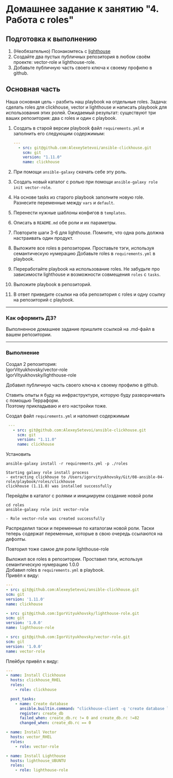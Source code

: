 # Домашнее задание к занятию "4. Работа с roles"

## Подготовка к выполнению
1. (Необязательно) Познакомтесь с [lighthouse](https://youtu.be/ymlrNlaHzIY?t=929)
2. Создайте два пустых публичных репозитория в любом своём проекте: vector-role и lighthouse-role.
3. Добавьте публичную часть своего ключа к своему профилю в github.

## Основная часть

Наша основная цель - разбить наш playbook на отдельные roles. Задача: сделать roles для clickhouse, vector и lighthouse и написать playbook для использования этих ролей. Ожидаемый результат: существуют три ваших репозитория: два с roles и один с playbook.

1. Создать в старой версии playbook файл `requirements.yml` и заполнить его следующим содержимым:

   ```yaml
   ---
     - src: git@github.com:AlexeySetevoi/ansible-clickhouse.git
       scm: git
       version: "1.11.0"
       name: clickhouse 
   ```

2. При помощи `ansible-galaxy` скачать себе эту роль.
3. Создать новый каталог с ролью при помощи `ansible-galaxy role init vector-role`.
4. На основе tasks из старого playbook заполните новую role. Разнесите переменные между `vars` и `default`. 
5. Перенести нужные шаблоны конфигов в `templates`.
6. Описать в `README.md` обе роли и их параметры.
7. Повторите шаги 3-6 для lighthouse. Помните, что одна роль должна настраивать один продукт.
8. Выложите все roles в репозитории. Проставьте тэги, используя семантическую нумерацию Добавьте roles в `requirements.yml` в playbook.
9. Переработайте playbook на использование roles. Не забудьте про зависимости lighthouse и возможности совмещения `roles` с `tasks`.
10. Выложите playbook в репозиторий.
11. В ответ приведите ссылки на оба репозитория с roles и одну ссылку на репозиторий с playbook.

---

### Как оформить ДЗ?

Выполненное домашнее задание пришлите ссылкой на .md-файл в вашем репозитории.

---

### Выполнение

Создал 2 репозитория:  
IgorVityukhovsky/vector-role  
IgorVityukhovsky/lighthouse-role  

Добавил публичную часть своего ключа к своему профилю в github.  

Ставить опыты я буду на инфраструктуре, которую буду разворачивать с помощью Терраформ.  
Поэтому прикладываю и его настройки тоже.

Создал файл `requirements.yml` и наполнил содержимым

  ```yaml
   ---
     - src: git@github.com:AlexeySetevoi/ansible-clickhouse.git
       scm: git
       version: "1.11.0"
       name: clickhouse 
   ```
   
Установить
```
ansible-galaxy install -r requirements.yml -p ./roles
```
```
Starting galaxy role install process
- extracting clickhouse to /Users/igorvityukhovsky/Git/08-ansible-04-role/playbook/roles/clickhouse
clickhouse (1.11.0) was installed successfully

```
Перейдём в каталог с ролями и инициируем создание новой роли
```
cd roles
ansible-galaxy role init vector-role
```
```
- Role vector-role was created successfully
```
Распределил таски и переменные по каталогам новой роли.
Таски теперь содержат переменные, которые в свою очередь ссылаются на дефолты.

Повторил тоже самое для роли lighthouse-role

Выложил все roles в репозитории. Проставил тэги, используя семантическую нумерацию 1.0.0  
Добавил roles в `requirements.yml` в playbook.  
Привёл к виду:


  ```yaml
---
- src: git@github.com:AlexeySetevoi/ansible-clickhouse.git
  scm: git
  version: '1.11.0'
  name: clickhouse

- src: git@github.com:IgorVityukhovsky/lighthouse-role.git
  scm: git
  version: '1.0.0'
  name: lighthouse-role

- src: git@github.com:IgorVityukhovsky/vector-role.git
  scm: git
  version: '1.0.0'
  name: vector-role

   ```

Плейбук привёл к виду:

```yaml
---
- name: Install Clickhouse
  hosts: clickhouse_RHEL
  roles:
    - role: clickhouse

  post_tasks:
    - name: Create database
      ansible.builtin.command: "clickhouse-client -q 'create database logs;'"
      register: create_db
      failed_when: create_db.rc != 0 and create_db.rc !=82
      changed_when: create_db.rc == 0

- name: Install Vector
  hosts: vector_RHEL
  roles:
    - role: vector-role

- name: Install Lighthouse
  hosts: lighthouse_UBUNTU
  roles:
    - role: lighthouse-role
```
